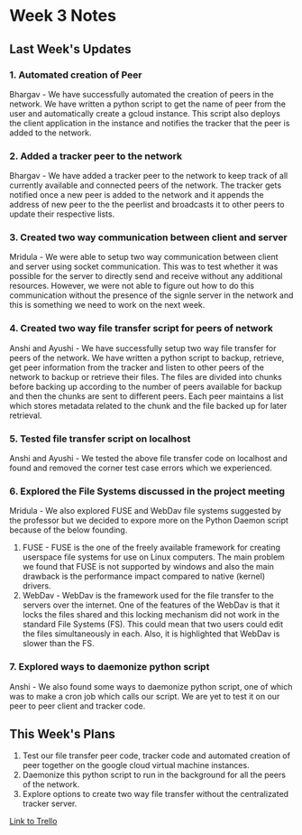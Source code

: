 # Week 3 Notes

## Last Week's Updates

### 1. Automated creation of Peer
Bhargav - We have successfully automated the creation of peers in the network. We have written a python script to get the name of peer from the user and automatically create a gcloud instance. This script also deploys the client application in the instance and notifies the tracker that the peer is added to the network.

### 2. Added a tracker peer to the network
Bhargav - We have added a tracker peer to the network to keep track of all currently available and connected peers of the network. The tracker gets notified once a new peer is added to the network and it appends the address of new peer to the the peerlist and broadcasts it to other peers to update their respective lists. 

### 3. Created two way communication between client and server
Mridula - We were able to setup two way communication between client and server using socket communication. This was to test whether it was possible for the server to directly send and receive without any additional resources. However, we were not able to figure out how to do this communication without the presence of the signle server in the network and this is something we need to work on the next week.

### 4. Created two way file transfer script for peers of network
Anshi and Ayushi - We have successfully setup two way file transfer for peers of the network. We have written a python script to backup, retrieve, get peer information from the tracker and listen to other peers of the network to backup or retrieve their files. The files are divided into chunks before backing up according to the number of peers available for backup and then the chunks are sent to different peers. Each peer maintains a list which stores metadata related to the chunk and the file backed up for later retrieval.

### 5. Tested file transfer script on localhost
Anshi and Ayushi - We tested the above file transfer code on localhost and found and removed the corner test case errors which we experienced. 

### 6. Explored the File Systems discussed in the project meeting
Mridula - We also explored FUSE and WebDav file systems suggested by the professor but we decided to expore more on the Python Daemon script because of the below founding.
1. FUSE - FUSE is the one of the freely available framework for creating userspace file systems for use on Linux computers. The main problem we found that FUSE is not supported by windows and also the main drawback is the performance impact compared to native (kernel) drivers.
3. WebDav - WebDav is the framework used for the file transfer to the servers over the internet. One of the features of the WebDav is that it locks the files shared and this locking mechanism did not work in the standard File Systems (FS). This could mean that two users could edit the files simultaneously in each. Also, it is highlighted that WebDav is slower than the FS.

### 7. Explored ways to daemonize python script
Anshi - We also found some ways to daemonize python script, one of which was to make a cron job which calls our script. We are yet to test it on our peer to peer client and tracker code.


## This Week's Plans

1. Test our file transfer peer code, tracker code  and automated creation of peer together on the google cloud virtual machine instances.
2. Daemonize this python script to run in the background for all the peers of the network.
3. Explore options to create two way file transfer without the centralizated tracker server.

[Link to Trello](https://trello.com/b/lABFR50h/os-project)
